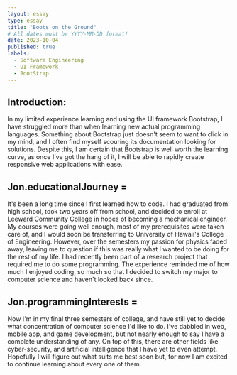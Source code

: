 ```yaml
---
layout: essay
type: essay
title: "Boots on the Ground"
# All dates must be YYYY-MM-DD format!
date: 2023-10-04
published: true
labels:
  - Software Engineering
  - UI Framework
  - BootStrap
---
```

## Introduction:
In my limited experience learning and using the UI framework Bootstrap, I have struggled more than when learning new actual programming languages. Something about Bootstrap just doesn't seem to want to click in my mind, and I often find myself scouring its documentation looking for solutions. Despite this, I am certain that Bootstrap is well worth the learning curve, as once I’ve got the hang of it, I will be able to rapidly create responsive web applications with ease. 


## Jon.educationalJourney = 
It's been a long time since I first learned how to code. I had graduated from high school, took two years off from school, and decided to enroll at Leeward Community College in hopes of becoming a mechanical engineer. My courses were going well enough, most of my prerequisites were taken care of, and I would soon be transferring to University of Hawaii's College of Engineering. However, over the semesters my passion for physics faded away, leaving me to question if this was really what I wanted to be doing for the rest of my life. I had recently been part of a research project that required me to do some programming. The experience reminded me of how much I enjoyed coding, so much so that I decided to switch my major to computer science and haven't looked back since. 

## Jon.programmingInterests = 
Now I'm in my final three semesters of college, and have still yet to decide what concentration of computer science I'd like to do. I've dabbled in web, mobile app, and game development, but not nearly enough to say I have a complete understanding of any. On top of this, there are other fields like cyber-security, and artificial intelligence that I have yet to even attempt. Hopefully I will figure out what suits me best soon but, for now I am excited to continue learning about every one of them.

